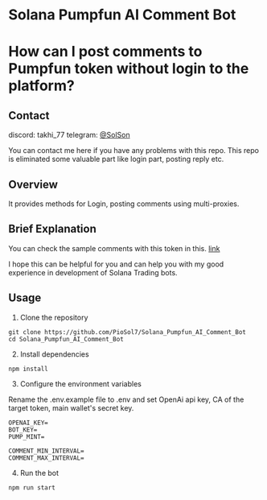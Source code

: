 # Solana Pumpfun AI Comment Bot
# How can I post comments to Pumpfun token without login to the platform?

## Contact
discord: takhi_77
telegram: [@SolSon](https://t.me/@pio_sol)

You can contact me here if you have any problems with this repo.
This repo is eliminated some valuable part like login part, posting reply etc.

## Overview

It provides methods for Login, posting comments using multi-proxies.

## Brief Explanation

You can check the sample comments with this token in this. [link]()

I hope this can be helpful for you and can help you with my good experience in development of Solana Trading bots.

## Usage
1. Clone the repository
```
git clone https://github.com/PioSol7/Solana_Pumpfun_AI_Comment_Bot
cd Solana_Pumpfun_AI_Comment_Bot
```
2. Install dependencies
```
npm install
```
3. Configure the environment variables

Rename the .env.example file to .env and set OpenAi api key, CA of the target token, main wallet's secret key.
```
OPENAI_KEY=
BOT_KEY=
PUMP_MINT=

COMMENT_MIN_INTERVAL=
COMMENT_MAX_INTERVAL=
```
4. Run the bot

```
npm run start
```
